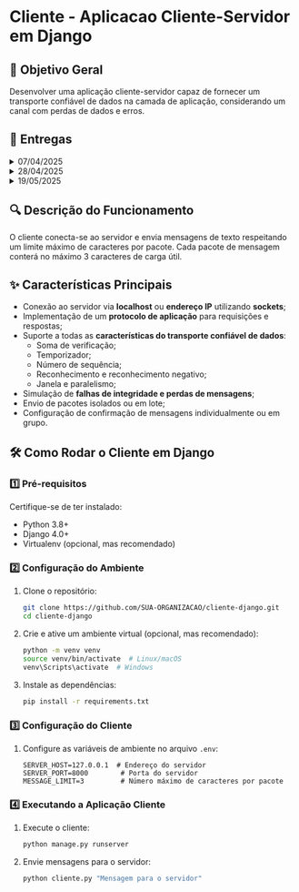 # Cliente - Aplicacao Cliente-Servidor em Django

## 📌 Objetivo Geral

Desenvolver uma aplicação cliente-servidor capaz de fornecer um transporte confiável de dados na camada de aplicação, considerando um canal com perdas de dados e erros.

## 📅 Entregas

<details>
  <summary>07/04/2025</summary>
  Aplicações cliente e servidor devem se conectar via socket e realizar o handshake inicial (trocando, pelo menos, modo de operação e tamanho máximo).
</details>

<details>
  <summary>28/04/2025</summary>
  Troca de mensagens entre cliente e servidor considerando um canal de comunicação onde erros e perdas não ocorrem.
</details>

<details>
  <summary>19/05/2025</summary>
  Inserção de erros e perdas simulados, bem como a implementação do correto comportamento dos processos.
</details>

## 🔍 Descrição do Funcionamento

O cliente conecta-se ao servidor e envia mensagens de texto respeitando um limite máximo de caracteres por pacote. Cada pacote de mensagem conterá no máximo 3 caracteres de carga útil.

## ✨ Características Principais

- Conexão ao servidor via **localhost** ou **endereço IP** utilizando **sockets**;
- Implementação de um **protocolo de aplicação** para requisições e respostas;
- Suporte a todas as **características do transporte confiável de dados**:
  - Soma de verificação;
  - Temporizador;
  - Número de sequência;
  - Reconhecimento e reconhecimento negativo;
  - Janela e paralelismo;
- Simulação de **falhas de integridade e perdas de mensagens**;
- Envio de pacotes isolados ou em lote;
- Configuração de confirmação de mensagens individualmente ou em grupo.

## 🛠️ Como Rodar o Cliente em Django

### 1️⃣ Pré-requisitos

Certifique-se de ter instalado:

- Python 3.8+
- Django 4.0+
- Virtualenv (opcional, mas recomendado)

### 2️⃣ Configuração do Ambiente

1. Clone o repositório:
   ```sh
   git clone https://github.com/SUA-ORGANIZACAO/cliente-django.git
   cd cliente-django
   ```
2. Crie e ative um ambiente virtual (opcional, mas recomendado):
   ```sh
   python -m venv venv
   source venv/bin/activate  # Linux/macOS
   venv\Scripts\activate  # Windows
   ```
3. Instale as dependências:
   ```sh
   pip install -r requirements.txt
   ```

### 3️⃣ Configuração do Cliente

1. Configure as variáveis de ambiente no arquivo `.env`:
   ```env
   SERVER_HOST=127.0.0.1  # Endereço do servidor
   SERVER_PORT=8000        # Porta do servidor
   MESSAGE_LIMIT=3         # Número máximo de caracteres por pacote
   ```

### 4️⃣ Executando a Aplicação Cliente

1. Execute o cliente:
   ```sh
   python manage.py runserver
   ```
2. Envie mensagens para o servidor:
   ```sh
   python cliente.py "Mensagem para o servidor"
   ```
